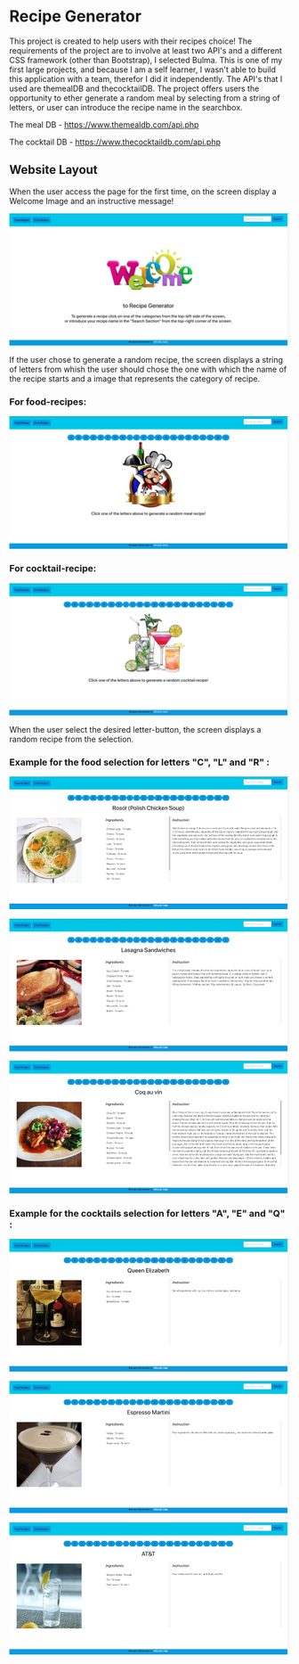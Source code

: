# Recipe Generator

This project is created to help users with their recipes choice! The requirements of the project are to involve at least two API's and a different CSS framework (other than Bootstrap), I selected Bulma. This is one of my first large projects, and because I am a self learner, I wasn't able to build this application with a team, therefor I did it independently. The API's that I used are themealDB and thecocktailDB. The project offers users the opportunity to ether generate a random meal by selecting from a string of letters, or user can introduce the recipe name in the searchbox.  

The meal DB - https://www.themealdb.com/api.php

The cocktail DB - https://www.thecocktaildb.com/api.php

## Website Layout 

When the user access the page for the first time, on the screen display a Welcome Image and an instructive message!

![image](./img/welcome.png)

If the user chose to generate a random recipe, the screen displays a string of letters from whish the user should chose the one with which the name of the recipe starts and a image that represents the category of recipe.

### For food-recipes:

![image](./img/food-button.png)

### For cocktail-recipe:

![image](./img/drinks-button.png)

When the user select the desired letter-button, the screen displays a random recipe from the selection. 

### Example for the food selection for letters "C", "L" and "R" :

![image](./img/meal1.png)

![image](./img/meal2.png)

![image](./img/meal3.png)

### Example for the cocktails selection for letters "A", "E" and "Q" :

![image](./img/drink1.png)

![image](./img/drink2.png)

![image](./img/drink3.png)
